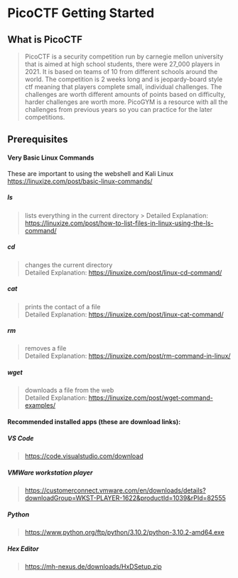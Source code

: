 # PicoCTF Getting Started

## What is PicoCTF
>  PicoCTF is a security competition run by carnegie mellon university that is aimed at high school students, there were 27_000 players in 2021. It is based on teams of 10 from different schools around the world. The competition is 2 weeks long and is jeopardy-board style ctf meaning that players complete small, individual challenges. The challenges are worth different amounts of points based on difficulty, harder challenges are worth more. PicoGYM is a resource with all the challenges from previous years so you can practice for the later competitions.

## Prerequisites
  
  #### Very Basic Linux Commands
  These are important to using the webshell and Kali Linux
  https://linuxize.com/post/basic-linux-commands/  
  ##### ls  
  > lists everything in the current directory  >
  > Detailed Explanation: https://linuxize.com/post/how-to-list-files-in-linux-using-the-ls-command/  
  ##### cd  
  > changes the current directory  
  > Detailed Explanation: https://linuxize.com/post/linux-cd-command/  
  ##### cat  
  > prints the contact of a file  
  > Detailed Explanation: https://linuxize.com/post/linux-cat-command/  
  ##### rm  
  > removes a file  
  > Detailed Explanation: https://linuxize.com/post/rm-command-in-linux/  
  ##### wget  
  > downloads a file from the web  
  > Detailed Explanation: https://linuxize.com/post/wget-command-examples/  
     
  #### Recommended installed apps (these are download links):  
  ##### VS Code  
  > https://code.visualstudio.com/download  
  ##### VMWare workstation player  
  > https://customerconnect.vmware.com/en/downloads/details?downloadGroup=WKST-PLAYER-1622&productId=1039&rPId=82555  
  ##### Python  
  > https://www.python.org/ftp/python/3.10.2/python-3.10.2-amd64.exe  
  ##### Hex Editor  
  > https://mh-nexus.de/downloads/HxDSetup.zip  
    
